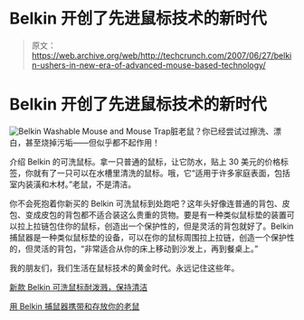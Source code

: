 # Belkin 开创了先进鼠标技术的新时代

> 原文：<https://web.archive.org/web/http://techcrunch.com/2007/06/27/belkin-ushers-in-new-era-of-advanced-mouse-based-technology/>

# Belkin 开创了先进鼠标技术的新时代

![Belkin Washable Mouse and Mouse Trap](img/2c92c1c2547a4912efa743c52d2b3d4d.png)脏老鼠？你已经尝试过擦洗、漂白，甚至烧掉污垢——但似乎都不起作用！

介绍 Belkin 的可洗鼠标。拿一只普通的鼠标，让它防水，贴上 30 美元的价格标签，你就有了一只可以在水槽里清洗的鼠标。哦，它“适用于许多家庭表面，包括室内装潢和木材。”老鼠，不是清洁。

你不会死抱着你新买的 Belkin 可洗鼠标到处跑吧？这年头好像连普通的背包、皮包、变成皮包的背包都不适合装这么贵重的货物。要是有一种类似鼠标垫的装置可以拉上拉链包住你的鼠标，创造出一个保护性的，但是灵活的背包就好了。Belkin 捕鼠器是一种类似鼠标垫的设备，可以在你的鼠标周围拉上拉链，创造一个保护性的，但灵活的背包，“非常适合从你的床上移动到沙发上，再到餐桌上。”

我的朋友们，我们生活在鼠标技术的黄金时代。永远记住这些年。

[新款 Belkin 可洗鼠标耐泼溅，保持清洁](https://web.archive.org/web/20201124131007/http://www.belkin.com/pressroom/releases/uploads/06_27_07WashableMouse.html)

[用 Belkin 捕鼠器携带和存放你的老鼠](https://web.archive.org/web/20201124131007/http://www.belkin.com/pressroom/releases/uploads/06_27_07MouseTrap.html)